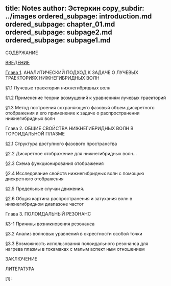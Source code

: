 title: Notes
author: Эстеркин
copy_subdir: ../images
ordered_subpage: introduction.md
ordered_subpage: chapter_01.md
ordered_subpage: subpage2.md
ordered_subpage: subpage1.md
---

СОДЕРЖАНИЕ 

[ВВЕДЕНИЕ](|page|/introduction.html)

[Глава 1](|page|/chapter_01.html).
АНАЛИТИЧЕСКИЙ ПОДХОД К ЗАДАЧЕ О ЛУЧЕВЫХ ТРАЕКТОРИЯХ НИЖНЕГИБРИДНЫХ ВОЛН

§1.1	Лучевые траектории нижнегибридных волн

§1.2 Применение теории возмущений к уравнениям лучевых траекторий	  

§1.3 Метод построения сохраняющего фазовый объем дискретного отображения и его применение к задаче о распространении нижнегибридных волн

Глава 2. ОБЩИЕ СВОЙСТВА НИЖНЕГИБРИДНЫХ ВОЛН В ТОРОИДАЛЬНОЙ ПЛАЗМЕ

§2.1	Структура доступного фазового пространства	

§2.2	Дискретное отображение для нижнегибридных волн... 

§2.3	Схема функционирования отображения	 

§2.4 Исследование свойств нижнегибридных волн с
помощью дискретного отображения	

§2.5	Предельные случаи движения.	   

§2.6 Общая картина распространения и затухания волн
в нижнегибридном диапазоне частот

Глава 3. ПОЛОИДАЛЬНЫЙ РЕЗОНАНС

§3-1 Причины возникновения резонанса

§3.2 Анализ волновых уравнений в окрестности особой точки

§3.3 Возможность использования полоидального резонанса для нагрева плазмы в токамаках с малым аспект
ным отношением	 

ЗАКЛЮЧЕНИЕ	 

ЛИТЕРАТУРА

[1]: 